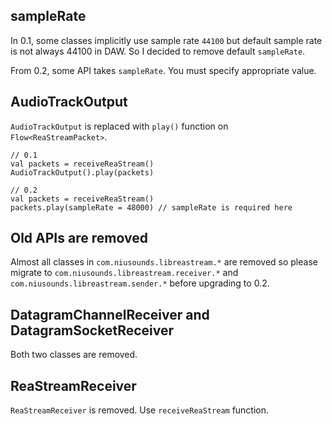## sampleRate

In 0.1, some classes implicitly use sample rate `44100` but default sample rate is not always 44100 in DAW. So I decided to remove default `sampleRate`.

From 0.2, some API takes `sampleRate`. You must specify appropriate value.

## AudioTrackOutput

`AudioTrackOutput` is replaced with `play()` function on `Flow<ReaStreamPacket>`.

```
// 0.1
val packets = receiveReaStream()
AudioTrackOutput().play(packets)

// 0.2
val packets = receiveReaStream()
packets.play(sampleRate = 48000) // sampleRate is required here
```

## Old APIs are removed

Almost all classes in `com.niusounds.libreastream.*` are removed so please migrate to `com.niusounds.libreastream.receiver.*` and `com.niusounds.libreastream.sender.*` before upgrading to 0.2.

## DatagramChannelReceiver and DatagramSocketReceiver

Both two classes are removed.

## ReaStreamReceiver

`ReaStreamReceiver` is removed. Use `receiveReaStream` function.
